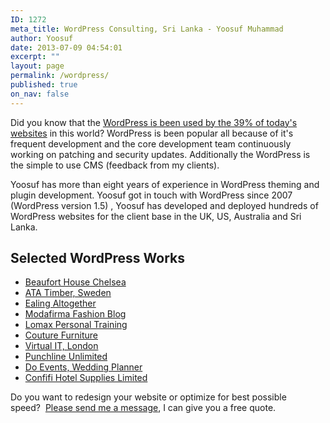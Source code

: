 ```yaml
---
ID: 1272
meta_title: WordPress Consulting, Sri Lanka - Yoosuf Muhammad
author: Yoosuf
date: 2013-07-09 04:54:01
excerpt: ""
layout: page
permalink: /wordpress/
published: true
on_nav: false
---
```


Did you know that the [WordPress is been used by the 39% of today's websites](http://trends.builtwith.com/cms) in this world? WordPress is been popular all because of it's frequent development and the core development team continuously working on patching and security updates. Additionally the WordPress is the simple to use CMS (feedback from my clients).

Yoosuf has more than eight years of experience in WordPress theming and plugin development. Yoosuf got in touch with WordPress since 2007 (WordPress version 1.5) , Yoosuf has developed and deployed hundreds of WordPress websites for the client base in the UK, US, Australia and Sri Lanka.

## Selected WordPress Works

* [Beaufort House Chelsea](/blog/beaufort-house-chelsea-redesign/)
* [ATA Timber, Sweden](http://www.ata.nu/en/?utm_source=yoosuf.me&utm_medium=freelance&utm_campaign=portfolio)
* [Ealing Altogether](http://ealingaltogether.com/?utm_source=yoosuf.me&utm_medium=freelance&utm_campaign=portfolio)
* [Modafirma Fashion Blog](https://modafirma.com/blog/?utm_source=yoosuf.me&utm_medium=freelance&utm_campaign=portfolio)
* [Lomax Personal Training](http://www.lomaxpt.com/?utm_source=yoosuf.me&utm_medium=freelance&utm_campaign=portfolio)
* [Couture Furniture](http://www.couturefurniture.com/?utm_source=yoosuf.me&utm_medium=freelance&utm_campaign=portfolio)
* [Virtual IT, London](http://www.virtualit.biz/?utm_source=yoosuf.me&utm_medium=freelance&utm_campaign=portfolio)
* [Punchline Unlimited](http://punchlineunlimited.com/?utm_source=yoosuf.me&utm_medium=freelance&utm_campaign=portfolio)
* [Do Events, Wedding Planner](http://do-events.co.uk/?utm_source=yoosuf.me&utm_medium=freelance&utm_campaign=portfolio)
* [Confifi Hotel Supplies Limited](http://confifisupplies.com/?utm_source=yoosuf.me&utm_medium=freelance&utm_campaign=portfolio)

Do you want to redesign your website or optimize for best possible speed?  [Please send me a message](/contact/?utm_source=yoosuf.me&utm_medium=wp&utm_campaign=consultancy), I can give you a free quote.
